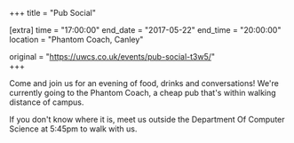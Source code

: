 +++
title = "Pub Social"

[extra]
time = "17:00:00"
end_date = "2017-05-22"
end_time = "20:00:00"
location = "Phantom Coach, Canley"

original = "https://uwcs.co.uk/events/pub-social-t3w5/"    
+++

Come and join us for an evening of food, drinks and conversations\! We're currently going to the Phantom Coach, a cheap pub that's within walking distance of campus.

If you don't know where it is, meet us outside the Department Of Computer Science at 5:45pm to walk with us.

